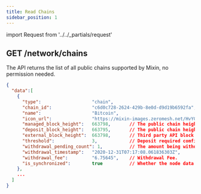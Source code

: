 ```yaml
---
title: Read Chains
sidebar_position: 1
---
```


import Request from '../../_partials/request'

## GET /network/chains

The API returns the list of all public chains supported by Mixin, no permission needed.

<Request title="Read chains information" isPublic url="/network/chains" />

```json title="Response"
{
  "data":[
    {
      "type":                   "chain",
      "chain_id":               "c6d0c728-2624-429b-8e0d-d9d19b6592fa",
      "name":                   "Bitcoin",
      "icon_url":               "https://mixin-images.zeromesh.net/HvYGJsV5TGeZ-X9Ek3FEQohQZ3fE9LBEBGcOcn4c4BNHovP4fW4YB97Dg5LcXoQ1hUjMEgjbl1DPlKg1TW7kK6XP=s128",
      "managed_block_height":   663798,       // The public chain height synchronized by Minxin.
      "deposit_block_height":   663795,       // The public chain height where Mixin handles the deposit.
      "external_block_height":  663798,       // Third party API block height.
      "threshold":              3,            // Deposit required comfirmations.
      "withdrawal_pending_count": 1,          // The amount being withdrawn.
      "withdrawal_timestamp":   "2020-12-31T07:17:08.061836303Z",
      "withdrawal_fee":         "6.75645",    // Withdrawal Fee.
      "is_synchronized":        true          // Whether the node data synchronization of the current public chain normal.
    },
    ...
  ]
}
```